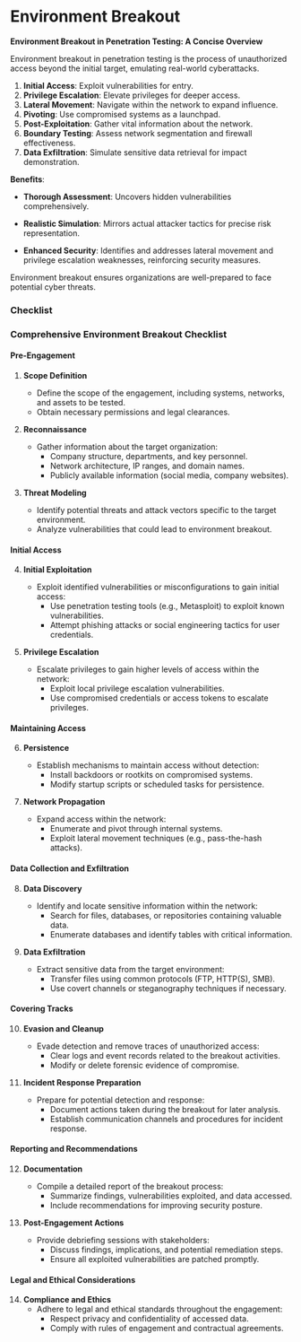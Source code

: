 # Environment Breakout

**Environment Breakout in Penetration Testing: A Concise Overview**

Environment breakout in penetration testing is the process of unauthorized access beyond the initial target, emulating real-world cyberattacks.

1. **Initial Access**: Exploit vulnerabilities for entry.
2. **Privilege Escalation**: Elevate privileges for deeper access.
3. **Lateral Movement**: Navigate within the network to expand influence.
4. **Pivoting**: Use compromised systems as a launchpad.
5. **Post-Exploitation**: Gather vital information about the network.
6. **Boundary Testing**: Assess network segmentation and firewall effectiveness.
7. **Data Exfiltration**: Simulate sensitive data retrieval for impact demonstration.

**Benefits**:

- **Thorough Assessment**: Uncovers hidden vulnerabilities comprehensively.
  
- **Realistic Simulation**: Mirrors actual attacker tactics for precise risk representation.

- **Enhanced Security**: Identifies and addresses lateral movement and privilege escalation weaknesses, reinforcing security measures. 

Environment breakout ensures organizations are well-prepared to face potential cyber threats.


### Checklist

### Comprehensive Environment Breakout Checklist

#### Pre-Engagement

1. **Scope Definition**
   - Define the scope of the engagement, including systems, networks, and assets to be tested.
   - Obtain necessary permissions and legal clearances.

2. **Reconnaissance**
   - Gather information about the target organization:
     - Company structure, departments, and key personnel.
     - Network architecture, IP ranges, and domain names.
     - Publicly available information (social media, company websites).

3. **Threat Modeling**
   - Identify potential threats and attack vectors specific to the target environment.
   - Analyze vulnerabilities that could lead to environment breakout.

#### Initial Access

4. **Initial Exploitation**
   - Exploit identified vulnerabilities or misconfigurations to gain initial access:
     - Use penetration testing tools (e.g., Metasploit) to exploit known vulnerabilities.
     - Attempt phishing attacks or social engineering tactics for user credentials.

5. **Privilege Escalation**
   - Escalate privileges to gain higher levels of access within the network:
     - Exploit local privilege escalation vulnerabilities.
     - Use compromised credentials or access tokens to escalate privileges.

#### Maintaining Access

6. **Persistence**
   - Establish mechanisms to maintain access without detection:
     - Install backdoors or rootkits on compromised systems.
     - Modify startup scripts or scheduled tasks for persistence.

7. **Network Propagation**
   - Expand access within the network:
     - Enumerate and pivot through internal systems.
     - Exploit lateral movement techniques (e.g., pass-the-hash attacks).

#### Data Collection and Exfiltration

8. **Data Discovery**
   - Identify and locate sensitive information within the network:
     - Search for files, databases, or repositories containing valuable data.
     - Enumerate databases and identify tables with critical information.

9. **Data Exfiltration**
   - Extract sensitive data from the target environment:
     - Transfer files using common protocols (FTP, HTTP(S), SMB).
     - Use covert channels or steganography techniques if necessary.

#### Covering Tracks

10. **Evasion and Cleanup**
    - Evade detection and remove traces of unauthorized access:
      - Clear logs and event records related to the breakout activities.
      - Modify or delete forensic evidence of compromise.

11. **Incident Response Preparation**
    - Prepare for potential detection and response:
      - Document actions taken during the breakout for later analysis.
      - Establish communication channels and procedures for incident response.

#### Reporting and Recommendations

12. **Documentation**
    - Compile a detailed report of the breakout process:
      - Summarize findings, vulnerabilities exploited, and data accessed.
      - Include recommendations for improving security posture.

13. **Post-Engagement Actions**
    - Provide debriefing sessions with stakeholders:
      - Discuss findings, implications, and potential remediation steps.
      - Ensure all exploited vulnerabilities are patched promptly.

#### Legal and Ethical Considerations

14. **Compliance and Ethics**
    - Adhere to legal and ethical standards throughout the engagement:
      - Respect privacy and confidentiality of accessed data.
      - Comply with rules of engagement and contractual agreements.
